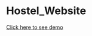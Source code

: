 # Hostel_Website

[Click here to see demo](https://drive.google.com/file/d/1rxMpVoJU2aI7svdX_YSMPHtBgTyYl5rU/view?usp=sharing)
